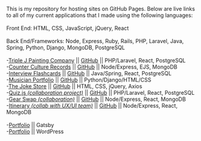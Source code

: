 This is my repository for hosting sites on GitHub Pages. Below are live links to all of my
current applications that I made using the following languages: <br><br>
Front End: HTML, CSS, JavaScript, jQuery, React <br><br>
Back End/Frameworks: Node, Express, Ruby, Rails, PHP, Laravel, Java, Spring, Python, Django, MongoDB, PostgreSQL
<br><br>
-[Triple J Painting Company](https://triplejpainting.herokuapp.com/)
|| [GitHub](https://github.com/BenjaminPitts/TripleJ) || PHP/Laravel, React, PostgreSQL <br>
-[Counter Culture Records](https://recordstore666.herokuapp.com/recordstore)
|| [GitHub](https://github.com/BenjaminPitts/recordstore) || Node/Express, EJS, MongoDB<br>
-[Interview Flashcards](https://benpitts-interview-flashcards.herokuapp.com/)
|| [GitHub](https://github.com/BenjaminPitts/Spring-React-Stack) || Java/Spring, React, PostgreSQL<br>
-[Musician Portfolio](https://benjaminpitts-musician.herokuapp.com/)
|| [GitHub](https://github.com/BenjaminPitts/django_contacts) || Python/Django/HTML/CSS<br>
-[The Joke Store](https://benjaminpitts.github.io/thejokestore/)
|| [GitHub](https://github.com/BenjaminPitts/BenjaminPitts.github.io/tree/main/thejokestore) || HTML, CSS, jQuery, Axios<br>
-[Quiz.js <i>(collaboration project)</i>](https://react-quiz-js.herokuapp.com/)
|| [GitHub](https://github.com/BenjaminPitts/quiz.js) || PHP/Laravel, React, PostgreSQL<br>
-[Gear Swap <i>(collaboration)</i>](https://gearswap.herokuapp.com/)
|| [GitHub](https://github.com/BenjaminPitts/gearswap) || Node/Express, React, MongoDB<br>
-[Itinerary <i>(collab with UX/UI team)</i>](https://disney-itinerary.herokuapp.com/)
|| [GitHub](https://github.com/BenjaminPitts/mern-itinerary) || Node/Express, React, MongoDB<br><br>
-[Portfolio](https://benjaminjackpitts.dev/) || Gatsby<br>
-[Portfolio](https://benjaminjackpitts.com/) || WordPress<br>

